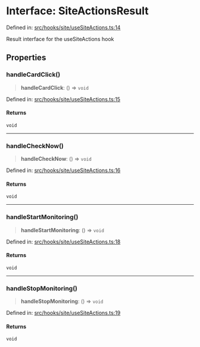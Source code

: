 # Interface: SiteActionsResult

Defined in: [src/hooks/site/useSiteActions.ts:14](https://github.com/Nick2bad4u/Uptime-Watcher/blob/dca5483e793478722cd3e6e125cafcec5fc771f0/src/hooks/site/useSiteActions.ts#L14)

Result interface for the useSiteActions hook

## Properties

### handleCardClick()

> **handleCardClick**: () => `void`

Defined in: [src/hooks/site/useSiteActions.ts:15](https://github.com/Nick2bad4u/Uptime-Watcher/blob/dca5483e793478722cd3e6e125cafcec5fc771f0/src/hooks/site/useSiteActions.ts#L15)

#### Returns

`void`

***

### handleCheckNow()

> **handleCheckNow**: () => `void`

Defined in: [src/hooks/site/useSiteActions.ts:16](https://github.com/Nick2bad4u/Uptime-Watcher/blob/dca5483e793478722cd3e6e125cafcec5fc771f0/src/hooks/site/useSiteActions.ts#L16)

#### Returns

`void`

***

### handleStartMonitoring()

> **handleStartMonitoring**: () => `void`

Defined in: [src/hooks/site/useSiteActions.ts:18](https://github.com/Nick2bad4u/Uptime-Watcher/blob/dca5483e793478722cd3e6e125cafcec5fc771f0/src/hooks/site/useSiteActions.ts#L18)

#### Returns

`void`

***

### handleStopMonitoring()

> **handleStopMonitoring**: () => `void`

Defined in: [src/hooks/site/useSiteActions.ts:19](https://github.com/Nick2bad4u/Uptime-Watcher/blob/dca5483e793478722cd3e6e125cafcec5fc771f0/src/hooks/site/useSiteActions.ts#L19)

#### Returns

`void`
